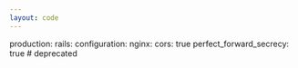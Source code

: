 ```yaml
---
layout: code
---
```


production:
    rails:
        configuration:
            nginx:
                cors: true
                perfect&#95;forward&#95;secrecy: true # deprecated
